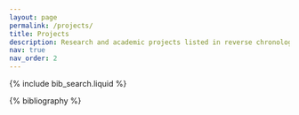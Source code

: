```yaml
---
layout: page
permalink: /projects/
title: Projects
description: Research and academic projects listed in reverse chronological order. I'm currently transitioning my focus from applied engineering to applied research. Stay tuned for updates!
nav: true
nav_order: 2
---
```


<!-- _pages/publications.md -->

<!-- Bibsearch Feature -->

{% include bib_search.liquid %}

<div class="publications">

{% bibliography %}

</div>

